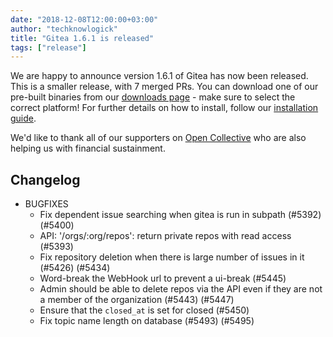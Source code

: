 ```yaml
---
date: "2018-12-08T12:00:00+03:00"
author: "techknowlogick"
title: "Gitea 1.6.1 is released"
tags: ["release"]
---
```


We are happy to announce version 1.6.1 of Gitea has now been released. This
is a smaller release, with 7 merged PRs. You can download one of our pre-built
binaries from our [downloads page](https://dl.gitea.io/gitea/1.6.1/) - make
sure to select the correct platform! For further details on how to install, follow our
[installation guide](https://docs.gitea.io/en-us/install-from-binary/).

We'd like to thank all of our supporters on
[Open Collective](https://opencollective.com/gitea) who are also helping us
with financial sustainment.

<!--more-->

## Changelog
* BUGFIXES
  * Fix dependent issue searching when gitea is run in subpath (#5392) (#5400)
  * API: '/orgs/:org/repos': return private repos with read access (#5393)
  * Fix repository deletion when there is large number of issues in it (#5426) (#5434)
  * Word-break the WebHook url to prevent a ui-break (#5445)
  * Admin should be able to delete repos via the API even if they are not a member of the organization (#5443) (#5447)
  * Ensure that the `closed_at` is set for closed (#5450)
  * Fix topic name length on database (#5493) (#5495)

